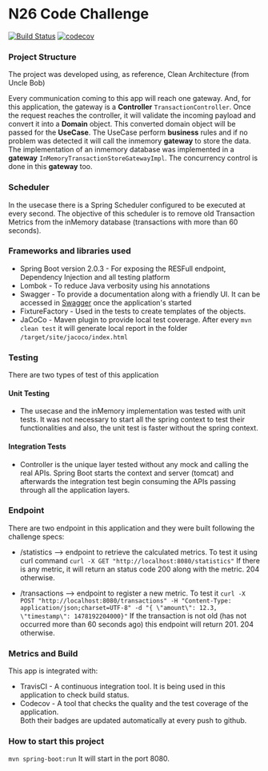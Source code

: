 # N26 Code Challenge

[![Build Status](https://travis-ci.org/arturbdr/code-challenge.svg?branch=master)](https://travis-ci.org/arturbdr/code-challenge)
[![codecov](https://codecov.io/gh/arturbdr/code-challenge/branch/master/graph/badge.svg)](https://codecov.io/gh/arturbdr/code-challenge)

### Project Structure
The project was developed using, as reference, Clean Architecture (from Uncle Bob)

Every communication coming to this app will reach one gateway. And, for this application, the gateway is a **Controller** ``TransactionController``.
Once the request reaches the controller, it will validate the incoming payload and convert it into a **Domain** object.
This converted domain object will be passed for the **UseCase**. The UseCase perform **business** rules and if no problem was detected it will call the inmemory **gateway** to store the data.
The implementation of an inmemory database was implemented in a **gateway** ``InMemoryTransactionStoreGatewayImpl``.
The concurrency control is done in this **gateway** too.

### Scheduler
In the usecase there is a Spring Scheduler configured to be executed at every second. The objective of this scheduler is to
remove old Transaction Metrics from the inMemory database (transactions with more than 60 seconds).
    
### Frameworks and libraries used
- Spring Boot version 2.0.3 - For exposing the RESFull endpoint, Dependency Injection and all testing platform
- Lombok - To reduce Java verbosity using his annotations
- Swagger - To provide a documentation along with a friendly UI. It can be accessed in [Swagger](http://localhost:8080/swagger-ui.html) once the application's started
- FixtureFactory - Used in the tests to create templates of the objects.
- JaCoCo - Maven plugin to provide local test coverage. After every ``mvn clean test`` it will generate local report in the folder ``/target/site/jacoco/index.html``   

### Testing
There are two types of test of this application 
#### Unit Testing
- The usecase and the inMemory implementation was tested with unit tests.
It was not necessary to start all the spring context to test their functionalities and also, the unit test is faster without the spring context.
 
#### Integration Tests
- Controller is the unique layer tested without any mock and calling the real APIs. Spring Boot starts the context and server (tomcat) 
and afterwards the integration test begin consuming the APIs passing through all the application layers.

### Endpoint
There are two endpoint in this application and they were built following the challenge specs:
- /statistics --> endpoint to retrieve the calculated metrics. To test it using curl command ``curl -X GET "http://localhost:8080/statistics"``
If there is any metric, it will return an status code 200 along with the metric. 204 otherwise.

- /transactions --> endpoint to register a new metric. To test it ``curl -X POST "http://localhost:8080/transactions" -H "Content-Type: application/json;charset=UTF-8" -d "{ \"amount\": 12.3, \"timestamp\": 1478192204000}"``
If the transaction is not old (has not occurred more than 60 seconds ago) this endpoint will return 201. 204 otherwise.

### Metrics and Build
This app is integrated with:
- TravisCI - A continuous integration tool. It is being used in this application to check build status.<br/>
- Codecov - A tool that checks the quality and the test coverage of the application.<br/>
Both their badges are updated automatically at every push to github.

### How to start this project
``mvn spring-boot:run``
It will start in the port 8080. 